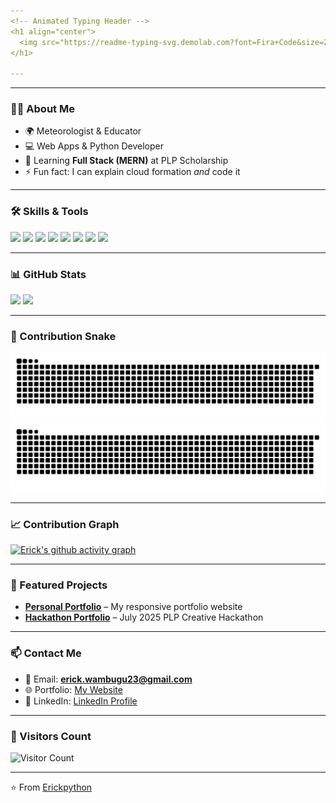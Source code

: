 ```yaml
---
<!-- Animated Typing Header -->
<h1 align="center">
  <img src="https://readme-typing-svg.demolab.com?font=Fira+Code&size=28&pause=1000&color=00F700&center=true&vCenter=true&width=600&lines=Hi+%F0%9F%91%8B%2C+I'm+Erick+Wambugu;Meteorologist+%26+Educator;Web+Apps+%26+Python+Developer;Full+Stack+(MERN)+Developer;Tech+for+Good+Advocate" alt="Typing SVG" />
</h1>

---
```


---

### 👨‍💻 About Me  
- 🌍 Meteorologist & Educator  
- 💻 Web Apps & Python Developer  
- 🌱 Learning **Full Stack (MERN)** at PLP Scholarship  
- ⚡ Fun fact: I can explain cloud formation *and* code it  

---

### 🛠 Skills & Tools  
<p>
  <img src="https://img.shields.io/badge/Python-3776AB?style=for-the-badge&logo=python&logoColor=white"/>
  <img src="https://img.shields.io/badge/JavaScript-F7DF1E?style=for-the-badge&logo=javascript&logoColor=black"/>
  <img src="https://img.shields.io/badge/HTML5-E34F26?style=for-the-badge&logo=html5&logoColor=white"/>
  <img src="https://img.shields.io/badge/CSS3-1572B6?style=for-the-badge&logo=css3&logoColor=white"/>
  <img src="https://img.shields.io/badge/Node.js-339933?style=for-the-badge&logo=nodedotjs&logoColor=white"/>
  <img src="https://img.shields.io/badge/React-61DAFB?style=for-the-badge&logo=react&logoColor=black"/>
  <img src="https://img.shields.io/badge/MySQL-4479A1?style=for-the-badge&logo=mysql&logoColor=white"/>
  <img src="https://img.shields.io/badge/MongoDB-4EA94B?style=for-the-badge&logo=mongodb&logoColor=white"/>
</p>

---

### 📊 GitHub Stats  
<p>
  <img src="https://github-readme-stats.vercel.app/api?username=Erickpython&show_icons=true&theme=radical" height="165"/>
  <img src="https://github-readme-streak-stats.herokuapp.com/?user=Erickpython&theme=radical" height="165"/>
</p>

---

### 🐍 Contribution Snake  
![GitHub Snake Light](https://github.com/Erickpython/Erickpython/blob/output/github-contribution-grid-snake.svg#gh-light-mode-only)
![GitHub Snake Dark](https://github.com/Erickpython/Erickpython/blob/output/github-contribution-grid-snake-dark.svg#gh-dark-mode-only)

---

### 📈 Contribution Graph  
[![Erick's github activity graph](https://github-readme-activity-graph.vercel.app/graph?username=Erickpython&bg_color=000000&color=00ff00&line=00ff00&point=ffffff&area=true&hide_border=true)](https://github.com/ashutosh00710/github-readme-activity-graph)

---

### 🚀 Featured Projects  
- [**Personal Portfolio**](erickwambugu.netlify.app) – My responsive portfolio website  
- [**Hackathon Portfolio**](https://github.com/Erickpython/July2025Portifolio_Hackathon) – July 2025 PLP Creative Hackathon  

---

### 📫 Contact Me  
- 📧 Email: **erick.wambugu23@gmail.com**  
- 🌐 Portfolio: [My Website](erickwambugu.netlify.app)  
- 💼 LinkedIn: [LinkedIn Profile](https://www.linkedin.com/in/erick-wambugu-425a15161/)  

---

### 👀 Visitors Count  
![Visitor Count](https://komarev.com/ghpvc/?username=Erickpython&color=brightgreen&style=flat-square)

---
⭐️ From [Erickpython](https://github.com/Erickpython)
